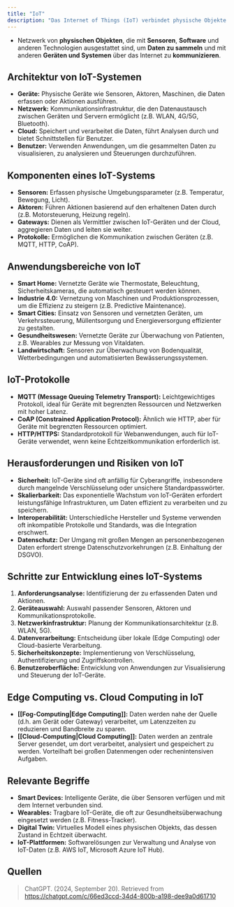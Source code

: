 ```yaml
---
title: "IoT"
description: "Das Internet of Things (IoT) verbindet physische Objekte mit Sensoren und Software, um Daten zu sammeln und zu kommunizieren. Es findet Anwendung in Smart Homes, Industrie und Gesundheitswesen, bringt aber Herausforderungen wie Sicherheit und Datenschutz mit sich."
---
```


- Netzwerk von **physischen Objekten**, die mit **Sensoren**, **Software** und anderen Technologien ausgestattet sind, um **Daten zu sammeln** und mit anderen **Geräten und Systemen** über das Internet zu **kommunizieren**.

## Architektur von IoT-Systemen  
- **Geräte:** Physische Geräte wie Sensoren, Aktoren, Maschinen, die Daten erfassen oder Aktionen ausführen.
- **Netzwerk:** Kommunikationsinfrastruktur, die den Datenaustausch zwischen Geräten und Servern ermöglicht (z.B. WLAN, 4G/5G, Bluetooth).
- **Cloud:** Speichert und verarbeitet die Daten, führt Analysen durch und bietet Schnittstellen für Benutzer.
- **Benutzer:** Verwenden Anwendungen, um die gesammelten Daten zu visualisieren, zu analysieren und Steuerungen durchzuführen.

## Komponenten eines IoT-Systems  
- **Sensoren:** Erfassen physische Umgebungsparameter (z.B. Temperatur, Bewegung, Licht).
- **Aktoren:** Führen Aktionen basierend auf den erhaltenen Daten durch (z.B. Motorsteuerung, Heizung regeln).
- **Gateways:** Dienen als Vermittler zwischen IoT-Geräten und der Cloud, aggregieren Daten und leiten sie weiter.
- **Protokolle:** Ermöglichen die Kommunikation zwischen Geräten (z.B. MQTT, HTTP, CoAP).
  
## Anwendungsbereiche von IoT  
- **Smart Home:** Vernetzte Geräte wie Thermostate, Beleuchtung, Sicherheitskameras, die automatisch gesteuert werden können.
- **Industrie 4.0:** Vernetzung von Maschinen und Produktionsprozessen, um die Effizienz zu steigern (z.B. Predictive Maintenance).
- **Smart Cities:** Einsatz von Sensoren und vernetzten Geräten, um Verkehrssteuerung, Müllentsorgung und Energieversorgung effizienter zu gestalten.
- **Gesundheitswesen:** Vernetzte Geräte zur Überwachung von Patienten, z.B. Wearables zur Messung von Vitaldaten.
- **Landwirtschaft:** Sensoren zur Überwachung von Bodenqualität, Wetterbedingungen und automatisierten Bewässerungssystemen.

## IoT-Protokolle  
- **MQTT (Message Queuing Telemetry Transport):** Leichtgewichtiges Protokoll, ideal für Geräte mit begrenzten Ressourcen und Netzwerken mit hoher Latenz.
- **CoAP (Constrained Application Protocol):** Ähnlich wie HTTP, aber für Geräte mit begrenzten Ressourcen optimiert.
- **HTTP/HTTPS:** Standardprotokoll für Webanwendungen, auch für IoT-Geräte verwendet, wenn keine Echtzeitkommunikation erforderlich ist.

## Herausforderungen und Risiken von IoT  
- **Sicherheit:** IoT-Geräte sind oft anfällig für Cyberangriffe, insbesondere durch mangelnde Verschlüsselung oder unsichere Standardpasswörter.
- **Skalierbarkeit:** Das exponentielle Wachstum von IoT-Geräten erfordert leistungsfähige Infrastrukturen, um Daten effizient zu verarbeiten und zu speichern.
- **Interoperabilität:** Unterschiedliche Hersteller und Systeme verwenden oft inkompatible Protokolle und Standards, was die Integration erschwert.
- **Datenschutz:** Der Umgang mit großen Mengen an personenbezogenen Daten erfordert strenge Datenschutzvorkehrungen (z.B. Einhaltung der DSGVO).

## Schritte zur Entwicklung eines IoT-Systems  
1. **Anforderungsanalyse:** Identifizierung der zu erfassenden Daten und Aktionen.
2. **Geräteauswahl:** Auswahl passender Sensoren, Aktoren und Kommunikationsprotokolle.
3. **Netzwerkinfrastruktur:** Planung der Kommunikationsarchitektur (z.B. WLAN, 5G).
4. **Datenverarbeitung:** Entscheidung über lokale (Edge Computing) oder Cloud-basierte Verarbeitung.
5. **Sicherheitskonzepte:** Implementierung von Verschlüsselung, Authentifizierung und Zugriffskontrollen.
6. **Benutzeroberfläche:** Entwicklung von Anwendungen zur Visualisierung und Steuerung der IoT-Geräte.

## Edge Computing vs. Cloud Computing in IoT  
- **[[Fog-Computing|Edge Computing]]:** Daten werden nahe der Quelle (d.h. am Gerät oder Gateway) verarbeitet, um Latenzzeiten zu reduzieren und Bandbreite zu sparen.
- **[[Cloud-Computing|Cloud Computing]]:** Daten werden an zentrale Server gesendet, um dort verarbeitet, analysiert und gespeichert zu werden. Vorteilhaft bei großen Datenmengen oder rechenintensiven Aufgaben.

## Relevante Begriffe  
- **Smart Devices:** Intelligente Geräte, die über Sensoren verfügen und mit dem Internet verbunden sind.
- **Wearables:** Tragbare IoT-Geräte, die oft zur Gesundheitsüberwachung eingesetzt werden (z.B. Fitness-Tracker).
- **Digital Twin:** Virtuelles Modell eines physischen Objekts, das dessen Zustand in Echtzeit überwacht.
- **IoT-Plattformen:** Softwarelösungen zur Verwaltung und Analyse von IoT-Daten (z.B. AWS IoT, Microsoft Azure IoT Hub).

## Quellen

> ChatGPT. (2024, September 20). Retrieved from https://chatgpt.com/c/66ed3ccd-34d4-800b-a198-dee9a0d61710